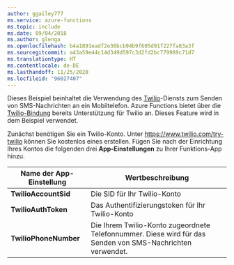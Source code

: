 ```yaml
---
author: ggailey777
ms.service: azure-functions
ms.topic: include
ms.date: 09/04/2018
ms.author: glenga
ms.openlocfilehash: b4a1891eadf2e36bcb94b9f605d91f227fa83a3f
ms.sourcegitcommit: a43a59e44c14d349d597c3d2fd2bc779989c71d7
ms.translationtype: HT
ms.contentlocale: de-DE
ms.lasthandoff: 11/25/2020
ms.locfileid: "96027407"
---
```

Dieses Beispiel beinhaltet die Verwendung des [Twilio](https://www.twilio.com/)-Diensts zum Senden von SMS-Nachrichten an ein Mobiltelefon. Azure Functions bietet über die [Twilio-Bindung](../articles/azure-functions/functions-bindings-twilio.md) bereits Unterstützung für Twilio an. Dieses Feature wird in dem Beispiel verwendet.

Zunächst benötigen Sie ein Twilio-Konto. Unter https://www.twilio.com/try-twilio können Sie kostenlos eines erstellen. Fügen Sie nach der Einrichtung Ihres Kontos die folgenden drei **App-Einstellungen** zu Ihrer Funktions-App hinzu.

| Name der App-Einstellung | Wertbeschreibung |
| - | - |
| **TwilioAccountSid**  | Die SID für Ihr Twilio-Konto |
| **TwilioAuthToken**   | Das Authentifizierungstoken für Ihr Twilio-Konto |
| **TwilioPhoneNumber** | Die Ihrem Twilio-Konto zugeordnete Telefonnummer. Diese wird für das Senden von SMS-Nachrichten verwendet. |